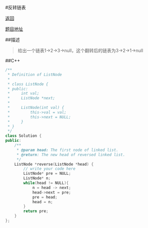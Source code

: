 ﻿#反转链表

[返回](https://github.com/zzzvvvxxxd/BuluCoding/blob/master/Array%26List/index.md)  

[题目地址](http://www.lintcode.com/zh-cn/problem/reverse-linked-list/)  

##描述
> 给出一个链表1->2->3->null，这个翻转后的链表为3->2->1->null  

##C++

```C++
/**
 * Definition of ListNode
 * 
 * class ListNode {
 * public:
 *     int val;
 *     ListNode *next;
 * 
 *     ListNode(int val) {
 *         this->val = val;
 *         this->next = NULL;
 *     }
 * }
 */
class Solution {
public:
    /**
     * @param head: The first node of linked list.
     * @return: The new head of reversed linked list.
     */
    ListNode *reverse(ListNode *head) {
        // write your code here
        ListNode* pre = NULL;
        ListNode* n;
        while(head != NULL){
            n = head -> next;
            head->next = pre;
            pre = head;
            head = n;
        }
        return pre;
    }
};
```  